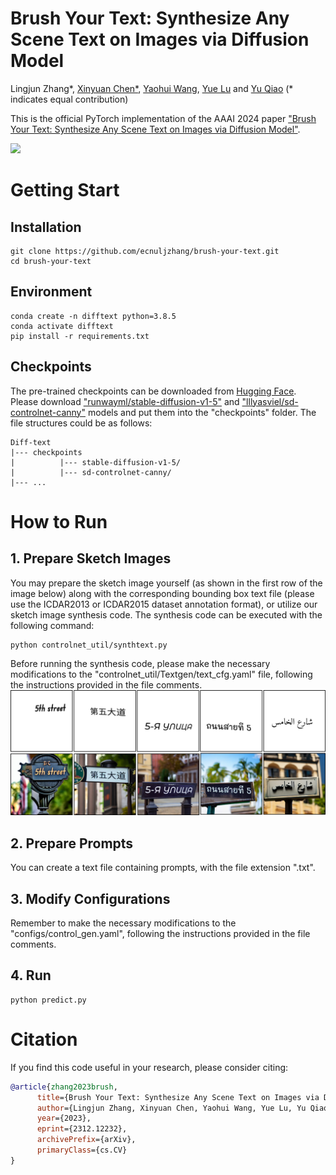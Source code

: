 # Brush Your Text: Synthesize Any Scene Text on Images via Diffusion Model
Lingjun Zhang*, [Xinyuan Chen*](https://scholar.google.com/citations?user=3fWSC8YAAAAJ&hl=zh-CN), [Yaohui Wang](https://wyhsirius.github.io/), [Yue Lu](https://scholar.google.com/citations?user=_A_H0V4AAAAJ&hl=zh-CN) and [Yu Qiao](https://scholar.google.com/citations?user=gFtI-8QAAAAJ&hl=en) (* indicates equal contribution)

This is the official PyTorch implementation of the AAAI 2024 paper ["Brush Your Text: Synthesize Any Scene Text on Images via Diffusion Model"](https://arxiv.org/abs/2312.12232). <br>

<img src="/pics/teaser.png" width="800px">

# Getting Start
## Installation
```
git clone https://github.com/ecnuljzhang/brush-your-text.git
cd brush-your-text
```
## Environment
```
conda create -n difftext python=3.8.5
conda activate difftext
pip install -r requirements.txt
```

## Checkpoints
The pre-trained checkpoints can be downloaded from [Hugging Face](https://huggingface.co/). Please download ["runwayml/stable-diffusion-v1-5"](https://huggingface.co/runwayml/stable-diffusion-v1-5) and ["lllyasviel/sd-controlnet-canny"](https://huggingface.co/lllyasviel/sd-controlnet-canny) models and put them into the "checkpoints" folder. The file structures could be as follows:
```
Diff-text
|--- checkpoints
|          |--- stable-diffusion-v1-5/
|          |--- sd-controlnet-canny/
|--- ...
```

# How to Run
## 1. Prepare Sketch Images
You may prepare the sketch image yourself (as shown in the first row of the image below) along with the corresponding bounding box text file (please use the ICDAR2013 or ICDAR2015 dataset annotation format), or utilize our sketch image synthesis code. The synthesis code can be executed with the following command:
```
python controlnet_util/synthtext.py
```
Before running the synthesis code, please make the necessary modifications to the "controlnet_util/Textgen/text_cfg.yaml" file, following the instructions provided in the file comments. <br>
<img src="/pics/sketch_img.png" width="800px">
## 2. Prepare Prompts
You can create a text file containing prompts, with the file extension ".txt".
## 3. Modify Configurations
Remember to make the necessary modifications to the "configs/control_gen.yaml", following the instructions provided in the file comments.
## 4. Run
```
python predict.py
```

# Citation
If you find this code useful in your research, please consider citing:
```bibtex
@article{zhang2023brush,
      title={Brush Your Text: Synthesize Any Scene Text on Images via Diffusion Model}, 
      author={Lingjun Zhang, Xinyuan Chen, Yaohui Wang, Yue Lu, Yu Qiao},
      year={2023},
      eprint={2312.12232},
      archivePrefix={arXiv},
      primaryClass={cs.CV}
}
```
